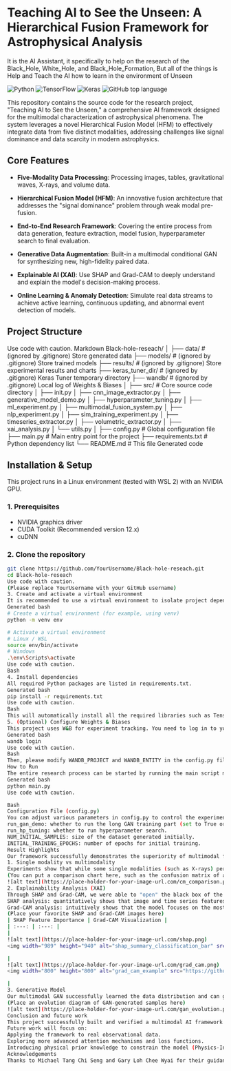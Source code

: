 # Teaching AI to See the Unseen: A Hierarchical Fusion Framework for Astrophysical Analysis
It is the AI Assistant, it specifically to help on the research of the Black_Hole, White_Hole, and Black_Hole_Formation, But all of the things is Help and Teach the AI how to learn in the environment of Unseen

![Python](https://img.shields.io/badge/Python-3.11+-blue.svg)
![TensorFlow](https://img.shields.io/badge/TensorFlow-2.16-orange.svg)
![Keras](https://img.shields.io/badge/Keras-3-red.svg)
![GitHub top language](https://img.shields.io/github/languages/top/YourUsername/Black-hole-reseach)

This repository contains the source code for the research project, "Teaching AI to See the Unseen," a comprehensive AI framework designed for the multimodal characterization of astrophysical phenomena. The system leverages a novel Hierarchical Fusion Model (HFM) to effectively integrate data from five distinct modalities, addressing challenges like signal dominance and data scarcity in modern astrophysics.

## Core Features

* **Five-Modality Data Processing**: Processing images, tables, gravitational waves, X-rays, and volume data.

* **Hierarchical Fusion Model (HFM)**: An innovative fusion architecture that addresses the "signal dominance" problem through weak modal pre-fusion.

* **End-to-End Research Framework**: Covering the entire process from data generation, feature extraction, model fusion, hyperparameter search to final evaluation.

* **Generative Data Augmentation**: Built-in a multimodal conditional GAN ​​for synthesizing new, high-fidelity paired data.

* **Explainable AI (XAI)**: Use SHAP and Grad-CAM to deeply understand and explain the model's decision-making process.
* **Online Learning & Anomaly Detection**: Simulate real data streams to achieve active learning, continuous updating, and abnormal event detection of models.

## Project Structure
Use code with caution.
Markdown
Black-hole-reseach/
│
├── data/ # (ignored by .gitignore) Store generated data
├── models/ # (ignored by .gitignore) Store trained models
├── results/ # (ignored by .gitignore) Store experimental results and charts
├── keras_tuner_dir/ # (ignored by .gitignore) Keras Tuner temporary directory
├── wandb/ # (ignored by .gitignore) Local log of Weights & Biases
│
├── src/ # Core source code directory
│ ├── init.py
│ ├── cnn_image_extractor.py
│ ├── generative_model_demo.py
│ ├── hyperparameter_tuning.py
│ ├── ml_experiment.py
│ ├── multimodal_fusion_system.py
│ ├── nlp_experiment.py
│ ├── sim_training_experiment.py
│ ├── timeseries_extractor.py
│ ├── volumetric_extractor.py
│ ├── xai_analysis.py
│ └── utils.py
│
├── config.py # Global configuration file
├── main.py # Main entry point for the project
├── requirements.txt # Python dependency list
└── README.md # This file
Generated code
## Installation & Setup

This project runs in a Linux environment (tested with WSL 2) with an NVIDIA GPU.

### 1. Prerequisites

* NVIDIA graphics driver
* CUDA Toolkit (Recommended version 12.x)
* cuDNN

### 2. Clone the repository

```bash
git clone https://github.com/YourUsername/Black-hole-reseach.git
cd Black-hole-reseach
Use code with caution.
(Please replace YourUsername with your GitHub username)
3. Create and activate a virtual environment
It is recommended to use a virtual environment to isolate project dependencies.
Generated bash
# Create a virtual environment (for example, using venv)
python -m venv env

# Activate a virtual environment
# Linux / WSL
source env/bin/activate
# Windows
.\env\Scripts\activate
Use code with caution.
Bash
4. Install dependencies
All required Python packages are listed in requirements.txt.
Generated bash
pip install -r requirements.txt
Use code with caution.
Bash
This will automatically install all the required libraries such as TensorFlow, SHAP, W&B, etc.
5. (Optional) Configure Weights & Biases
This project uses W&B for experiment tracking. You need to log in to your W&B account.
Generated bash
wandb login
Use code with caution.
Bash
Then, please modify WANDB_PROJECT and WANDB_ENTITY in the config.py file to your own project name and entity name.
How to Run
The entire research process can be started by running the main script main.py.
Generated bash
python main.py
Use code with caution.

Bash
Configuration File (config.py)
You can adjust various parameters in config.py to control the experiment process, for example:
run_gan_demo: whether to run the long GAN training part (set to True or False).
run_hp_tuning: whether to run hyperparameter search.
NUM_INITIAL_SAMPLES: size of the dataset generated initially.
INITIAL_TRAINING_EPOCHS: number of epochs for initial training.
Result Highlights
Our framework successfully demonstrates the superiority of multimodal fusion in astrophysical event classification.
1. Single modality vs multimodality
Experiments show that while some single modalities (such as X-rays) perform well, other modalities (such as gravitational waves) have ambiguous information. Our HFM fusion model demonstrates robust generalization on an independent holdout test set and significantly improves the recognition of rare categories.
(You can put a comparison chart here, such as the confusion matrix of a single modality vs the confusion matrix of the final fusion model)
![alt text](https://place-holder-for-your-image-url.com/cm_comparison.png)
2. Explainability Analysis (XAI)
Through SHAP and Grad-CAM, we were able to "open" the black box of the model.
SHAP analysis: quantitatively shows that image and time series features are the main contributors to the classification task, proving that the model is indeed performing cross-modal learning.
Grad-CAM analysis: intuitively shows that the model focuses on the most physically relevant areas (such as the center of a black hole or the bright core of a formation event) when performing image classification.
(Place your favorite SHAP and Grad-CAM images here)
| SHAP Feature Importance | Grad-CAM Visualization |
| :---: | :---: |
|
![alt text](https://place-holder-for-your-image-url.com/shap.png)
<img width="989" height="940" alt="shap_summary_classification_bar" src="https://github.com/user-attachments/assets/1748ab99-b0ff-47cd-be76-e4daab7ee567" />

|
![alt text](https://place-holder-for-your-image-url.com/grad_cam.png)
<img width="800" height="800" alt="grad_cam_example" src="https://github.com/user-attachments/assets/dd958465-d549-4270-ac50-ed4510bfc16a" />

|
3. Generative Model
Our multimodal GAN ​​successfully learned the data distribution and can generate new data samples with physical consistency, demonstrating its great potential as a data augmentation tool.
(Place an evolution diagram of GAN-generated samples here)
![alt text](https://place-holder-for-your-image-url.com/gan_evolution.png)
Conclusion and future work
This project successfully built and verified a multimodal AI framework for astrophysical event analysis. The results show that the hierarchical fusion strategy can effectively integrate heterogeneous data and improve model performance and interpretability.
Future work will focus on:
Applying the framework to real observational data.
Exploring more advanced attention mechanisms and loss functions.
Introducing physical prior knowledge to constrain the model (Physics-Informed AI).
Acknowledgements
Thanks to Michael Tang Chi Seng and Gary Loh Chee Wyai for their guidance and collaboration in this project.
